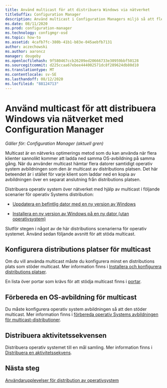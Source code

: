 ```yaml
---
title: Använd multicast för att distribuera Windows via nätverket
titleSuffix: Configuration Manager
description: Använd multicast i Configuration Managers miljö så att flera datorer samtidigt kan hämta operativ system avbildningen.
ms.date: 08/11/2020
ms.prod: configuration-manager
ms.technology: configmgr-osd
ms.topic: how-to
ms.assetid: 4cafb7fc-380b-41b1-b83e-045aebfb7131
author: aczechowski
ms.author: aaroncz
manager: dougeby
ms.openlocfilehash: 9f580467ccb26209ed20666733e30959bbf50128
ms.sourcegitcommit: d225ccaa67ebee444002571dc8f289624db80d10
ms.translationtype: MT
ms.contentlocale: sv-SE
ms.lasthandoff: 08/12/2020
ms.locfileid: "88124713"
---
```

# <a name="use-multicast-to-deploy-windows-over-the-network-with-configuration-manager"></a>Använd multicast för att distribuera Windows via nätverket med Configuration Manager

*Gäller för: Configuration Manager (aktuell gren)*

Multicast är en nätverks optimerings metod som du kan använda när flera klienter sannolikt kommer att ladda ned samma OS-avbildning på samma gång. När du använder multicast hämtar flera datorer samtidigt operativ system avbildningen som den är multicast av distributions platsen. Det här beteendet är i stället för varje klient som laddar ned en kopia av avbildningen över en separat anslutning från distributions platsen.

Distribuera operativ system över nätverket med hjälp av multicast i följande scenarier för operativ Systems distribution:

- [Uppdatera en befintlig dator med en ny version av Windows](refresh-an-existing-computer-with-a-new-version-of-windows.md)

- [Installera en ny version av Windows på en ny dator (utan operativsystem)](install-new-windows-version-new-computer-bare-metal.md)

Slutför stegen i något av de här distributions scenarierna för operativ systemet. Använd sedan följande avsnitt för att stöda multicast.

## <a name="configure-distribution-points-for-multicast"></a><a name="BKMK_Configure"></a>Konfigurera distributions platser för multicast

Om du vill använda multicast måste du konfigurera minst en distributions plats som stöder multicast. Mer information finns i [Installera och konfigurera distributions platser](../../core/servers/deploy/configure/install-and-configure-distribution-points.md#bkmk_config-multicast).

En lista över portar som krävs för att stödja multicast finns i [portar](../../core/plan-design/hierarchy/ports.md#BKMK_PortsClient-DP2).

## <a name="prepare-an-os-image-for-multicast"></a>Förbereda en OS-avbildning för multicast

Du måste konfigurera operativ system avbildningen så att den stöder multicast. Mer information finns i [förbereda operativ Systems avbildningen för multicast-distributioner](../get-started/manage-operating-system-images.md#BKMK_OSImageMulticast).

## <a name="deploy-the-task-sequence"></a><a name="BKMK_Deploy"></a> Distribuera aktivitetssekvensen

Distribuera operativ systemet till en mål samling. Mer information finns i [Distribuera en aktivitetssekvens](deploy-a-task-sequence.md).

## <a name="next-steps"></a>Nästa steg

[Användarupplevelser för distribution av operativsystem](../understand/user-experience.md)
